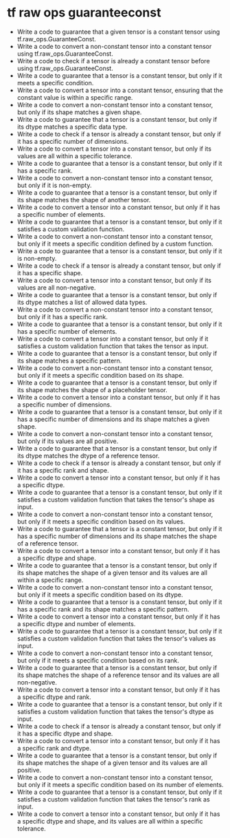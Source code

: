 # tf raw ops guaranteeconst

- Write a code to guarantee that a given tensor is a constant tensor using tf.raw_ops.GuaranteeConst.
- Write a code to convert a non-constant tensor into a constant tensor using tf.raw_ops.GuaranteeConst.
- Write a code to check if a tensor is already a constant tensor before using tf.raw_ops.GuaranteeConst.
- Write a code to guarantee that a tensor is a constant tensor, but only if it meets a specific condition.
- Write a code to convert a tensor into a constant tensor, ensuring that the constant value is within a specific range.
- Write a code to convert a non-constant tensor into a constant tensor, but only if its shape matches a given shape.
- Write a code to guarantee that a tensor is a constant tensor, but only if its dtype matches a specific data type.
- Write a code to check if a tensor is already a constant tensor, but only if it has a specific number of dimensions.
- Write a code to convert a tensor into a constant tensor, but only if its values are all within a specific tolerance.
- Write a code to guarantee that a tensor is a constant tensor, but only if it has a specific rank.
- Write a code to convert a non-constant tensor into a constant tensor, but only if it is non-empty.
- Write a code to guarantee that a tensor is a constant tensor, but only if its shape matches the shape of another tensor.
- Write a code to convert a tensor into a constant tensor, but only if it has a specific number of elements.
- Write a code to guarantee that a tensor is a constant tensor, but only if it satisfies a custom validation function.
- Write a code to convert a non-constant tensor into a constant tensor, but only if it meets a specific condition defined by a custom function.
- Write a code to guarantee that a tensor is a constant tensor, but only if it is non-empty.
- Write a code to check if a tensor is already a constant tensor, but only if it has a specific shape.
- Write a code to convert a tensor into a constant tensor, but only if its values are all non-negative.
- Write a code to guarantee that a tensor is a constant tensor, but only if its dtype matches a list of allowed data types.
- Write a code to convert a non-constant tensor into a constant tensor, but only if it has a specific rank.
- Write a code to guarantee that a tensor is a constant tensor, but only if it has a specific number of elements.
- Write a code to convert a tensor into a constant tensor, but only if it satisfies a custom validation function that takes the tensor as input.
- Write a code to guarantee that a tensor is a constant tensor, but only if its shape matches a specific pattern.
- Write a code to convert a non-constant tensor into a constant tensor, but only if it meets a specific condition based on its shape.
- Write a code to guarantee that a tensor is a constant tensor, but only if its shape matches the shape of a placeholder tensor.
- Write a code to convert a tensor into a constant tensor, but only if it has a specific number of dimensions.
- Write a code to guarantee that a tensor is a constant tensor, but only if it has a specific number of dimensions and its shape matches a given shape.
- Write a code to convert a non-constant tensor into a constant tensor, but only if its values are all positive.
- Write a code to guarantee that a tensor is a constant tensor, but only if its dtype matches the dtype of a reference tensor.
- Write a code to check if a tensor is already a constant tensor, but only if it has a specific rank and shape.
- Write a code to convert a tensor into a constant tensor, but only if it has a specific dtype.
- Write a code to guarantee that a tensor is a constant tensor, but only if it satisfies a custom validation function that takes the tensor's shape as input.
- Write a code to convert a non-constant tensor into a constant tensor, but only if it meets a specific condition based on its values.
- Write a code to guarantee that a tensor is a constant tensor, but only if it has a specific number of dimensions and its shape matches the shape of a reference tensor.
- Write a code to convert a tensor into a constant tensor, but only if it has a specific dtype and shape.
- Write a code to guarantee that a tensor is a constant tensor, but only if its shape matches the shape of a given tensor and its values are all within a specific range.
- Write a code to convert a non-constant tensor into a constant tensor, but only if it meets a specific condition based on its dtype.
- Write a code to guarantee that a tensor is a constant tensor, but only if it has a specific rank and its shape matches a specific pattern.
- Write a code to convert a tensor into a constant tensor, but only if it has a specific dtype and number of elements.
- Write a code to guarantee that a tensor is a constant tensor, but only if it satisfies a custom validation function that takes the tensor's values as input.
- Write a code to convert a non-constant tensor into a constant tensor, but only if it meets a specific condition based on its rank.
- Write a code to guarantee that a tensor is a constant tensor, but only if its shape matches the shape of a reference tensor and its values are all non-negative.
- Write a code to convert a tensor into a constant tensor, but only if it has a specific dtype and rank.
- Write a code to guarantee that a tensor is a constant tensor, but only if it satisfies a custom validation function that takes the tensor's dtype as input.
- Write a code to check if a tensor is already a constant tensor, but only if it has a specific dtype and shape.
- Write a code to convert a tensor into a constant tensor, but only if it has a specific rank and dtype.
- Write a code to guarantee that a tensor is a constant tensor, but only if its shape matches the shape of a given tensor and its values are all positive.
- Write a code to convert a non-constant tensor into a constant tensor, but only if it meets a specific condition based on its number of elements.
- Write a code to guarantee that a tensor is a constant tensor, but only if it satisfies a custom validation function that takes the tensor's rank as input.
- Write a code to convert a tensor into a constant tensor, but only if it has a specific dtype and shape, and its values are all within a specific tolerance.
